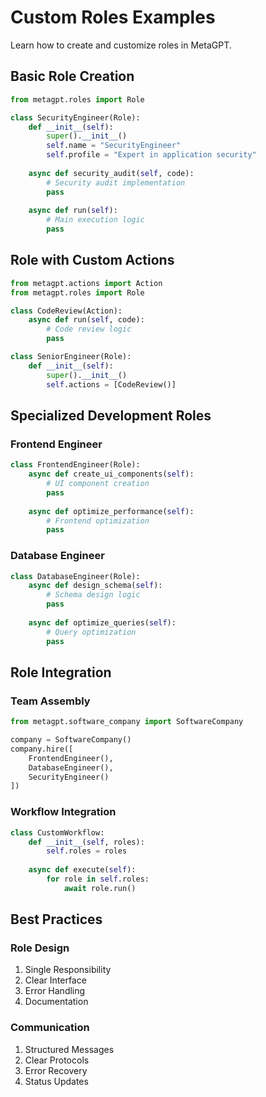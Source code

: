 # Custom Roles Examples

Learn how to create and customize roles in MetaGPT.

## Basic Role Creation

```python
from metagpt.roles import Role

class SecurityEngineer(Role):
    def __init__(self):
        super().__init__()
        self.name = "SecurityEngineer"
        self.profile = "Expert in application security"
        
    async def security_audit(self, code):
        # Security audit implementation
        pass
        
    async def run(self):
        # Main execution logic
        pass
```

## Role with Custom Actions

```python
from metagpt.actions import Action
from metagpt.roles import Role

class CodeReview(Action):
    async def run(self, code):
        # Code review logic
        pass

class SeniorEngineer(Role):
    def __init__(self):
        super().__init__()
        self.actions = [CodeReview()]
```

## Specialized Development Roles

### Frontend Engineer
```python
class FrontendEngineer(Role):
    async def create_ui_components(self):
        # UI component creation
        pass
        
    async def optimize_performance(self):
        # Frontend optimization
        pass
```

### Database Engineer
```python
class DatabaseEngineer(Role):
    async def design_schema(self):
        # Schema design logic
        pass
        
    async def optimize_queries(self):
        # Query optimization
        pass
```

## Role Integration

### Team Assembly
```python
from metagpt.software_company import SoftwareCompany

company = SoftwareCompany()
company.hire([
    FrontendEngineer(),
    DatabaseEngineer(),
    SecurityEngineer()
])
```

### Workflow Integration
```python
class CustomWorkflow:
    def __init__(self, roles):
        self.roles = roles
        
    async def execute(self):
        for role in self.roles:
            await role.run()
```

## Best Practices

### Role Design
1. Single Responsibility
2. Clear Interface
3. Error Handling
4. Documentation

### Communication
1. Structured Messages
2. Clear Protocols
3. Error Recovery
4. Status Updates